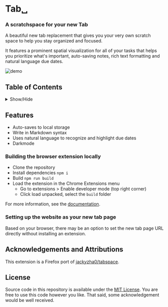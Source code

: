 # Tab␣

### A scratchspace for your new Tab

A beautiful new tab replacement that gives you your very own scratch space to help you stay organized and focused.

It features a prominent spatial visualization for all of your tasks that helps you prioritize what's important, auto-saving notes, rich text formatting and natural language due dates.

![demo](./demo.gif)

## Table of Contents

<details>
<summary>Show/Hide</summary>

- [Tab␣](#tab)
    - [A scratchspace for your new Tab](#a-scratchspace-for-your-new-tab)
  - [Table of Contents](#table-of-contents)
  - [Features](#features)
    - [Building the browser extension locally](#building-the-browser-extension-locally)
    - [Setting up the website as your new tab page](#setting-up-the-website-as-your-new-tab-page)
  - [Acknowledgements and Attributions](#acknowledgements-and-attributions)
  - [License](#license)

</details>

## Features

- Auto-saves to local storage
- Write in Markdown syntax
- Uses natural language to recognize and highlight due dates
- Darkmode

### Building the browser extension locally

- Clone the repository
- Install dependencies `npm i`
- Build `npm run build`
- Load the extension in the Chrome Extensions menu
  - Go to extensions > Enable developer mode (top right corner)
  - Click load unpacked, select the `build` folder

For more information, see the [documentation](https://developer.chrome.com/docs/extensions/mv3/getstarted/[official).

### Setting up the website as your new tab page

Based on your browser, there may be an option to set the new tab page URL directly without installing an extension.

## Acknowledgements and Attributions

This extension is a Firefox port of [jackyzha0/tabspace](https://github.com/jackyzha0/tabspace).

## License

Source code in this repository is available under the [MIT License](LICENSE). You are free to use this code however you like. That said, some acknowledgement would be well received.
